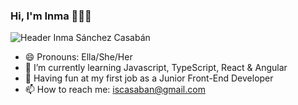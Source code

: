 ### Hi, I'm Inma 👋👩‍💻

![Header Inma Sánchez Casabán](https://user-images.githubusercontent.com/93005157/154457009-d7395400-01e4-426a-b42c-0b5c1904196b.gif)

- 😄 Pronouns: Ella/She/Her
- 🌱 I’m currently learning Javascript, TypeScript, React & Angular
- 👯 Having fun at my first job as a Junior Front-End Developer
- 📫 How to reach me: iscasaban@gmail.com
